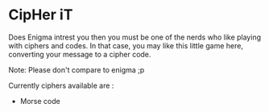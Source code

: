 # CipHer iT

Does Enigma intrest you then you must be one of the nerds who like playing with ciphers and codes. In that case, you may like this little game here, converting your message to a cipher code. 

Note: Please don't compare to enigma ;p

Currently ciphers available are :
* Morse code
